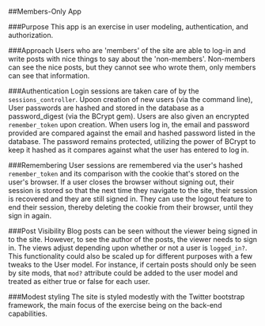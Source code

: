 ##Members-Only App

###Purpose
This app is an exercise in user modeling, authentication, and authorization. 

###Approach
Users who are 'members' of the site are able to log-in and write posts with nice things to say about the 'non-members'. Non-members can see the nice posts, but they cannot see who wrote them, only members can see that information. 

###Authentication
Login sessions are taken care of by the `sessions_controller`. Upoon creation of new users (via the command line), User passwords are hashed and stored in the database as a password_digest (via the BCrypt gem). Users are also given an encrypted `remember_token` upon creation. When users log in, the email and password provided are compared against the email and hashed password listed in the database. The password remains protected, utilizing the power of BCrypt to keep it hashed as it compares against what the user has entered to log in. 

###Remembering
User sessions are remembered via the user's hashed `remember_token` and its comparison with the cookie that's stored on the user's browser. If a user closes the browser without signing out, their session is stored so that the next time they navigate to the site, their session is recovered and they are still signed in. They can use the logout feature to end their session, thereby deleting the cookie from their browser, until they sign in again. 

###Post Visibility
Blog posts can be seen without the viewer being signed in to the site. However, to see the author of the posts, the viewer needs to sign in. The views adjust depending upon whether or not a user is `logged_in?`. This functionality could also be scaled up for different purposes with a few tweaks to the User model. For instance, if certain posts should only be seen by site mods, that `mod?` attribute could be added to the user model and treated as either true or false for each user. 

###Modest styling
The site is styled modestly with the Twitter bootstrap framework, the main focus of the exercise being on the back-end capabilities. 